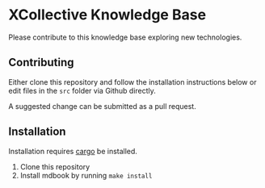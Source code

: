 # XCollective Knowledge Base

Please contribute to this knowledge base exploring new technologies.

## Contributing

Either clone this repository and follow the installation instructions below or
edit files in the `src` folder via Github directly.

A suggested change can be submitted as a pull request.

## Installation

Installation requires [cargo](https://doc.rust-lang.org/cargo/getting-started/installation.html) be installed.

1. Clone this repository
2. Install mdbook by running `make install`
